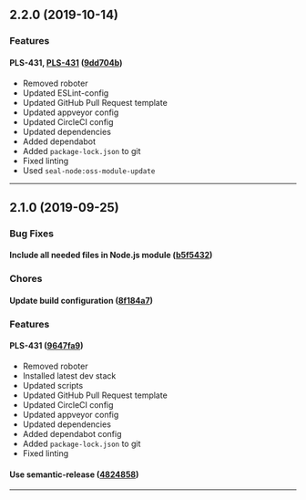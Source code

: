 ## 2.2.0 (2019-10-14)

### Features


#### PLS-431, [PLS-431](https://jira.sealsystems.de/jira/browse/PLS-431) ([9dd704b](https://github.com/sealsystems/node-droddel/commit/9dd704b))

- Removed roboter
 - Updated ESLint-config
 - Updated GitHub Pull Request template
 - Updated appveyor config
 - Updated CircleCI config
 - Updated dependencies
 - Added dependabot
 - Added `package-lock.json` to git
 - Fixed linting
 - Used `seal-node:oss-module-update`


---

## 2.1.0 (2019-09-25)

### Bug Fixes


#### Include all needed files in Node.js module ([b5f5432](https://github.com/sealsystems/node-droddel/commit/b5f5432))

### Chores


#### Update build configuration ([8f184a7](https://github.com/sealsystems/node-droddel/commit/8f184a7))

### Features


#### PLS-431 ([9647fa9](https://github.com/sealsystems/node-droddel/commit/9647fa9))

- Removed roboter
 - Installed latest dev stack
 - Updated scripts
 - Updated GitHub Pull Request template
 - Updated CircleCI config
 - Updated appveyor config
 - Updated dependencies
 - Added dependabot config
 - Added `package-lock.json` to git
 - Fixed linting
#### Use semantic-release ([4824858](https://github.com/sealsystems/node-droddel/commit/4824858))



---

